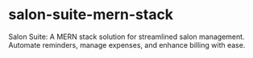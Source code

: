# salon-suite-mern-stack
Salon Suite: A MERN stack solution for streamlined salon management. Automate reminders, manage expenses, and enhance billing with ease.
